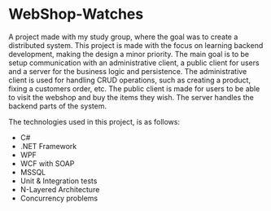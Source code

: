 # WebShop-Watches
A project made with my study group, where the goal was to create a distributed system. This project is made with the focus on learning backend development, making the design a minor priority.
The main goal is to be setup communication with an administrative client, a public client for users and a server for the business logic and persistence. The administrative client is used for handling CRUD operations, such as creating a product, fixing a customers order, etc. The public client is made for users to be able to visit the webshop and buy the items they wish. The server handles the backend parts of the system.

The technologies used in this project, is as follows:
* C#
* .NET Framework
* WPF
* WCF with SOAP
* MSSQL
* Unit & Integration tests
* N-Layered Architecture
* Concurrency problems
